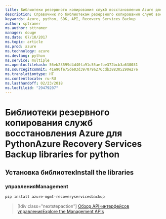 ```yaml
---
title: Библиотеки резервного копирования служб восстановления Azure для Python
description: Справочник по библиотекам резервного копирования служб восстановления Azure для Python
keywords: Azure, python, SDK, API, Recovery Services Backup
author: sptramer
ms.author: sttramer
manager: douge
ms.date: 07/10/2017
ms.topic: article
ms.prod: azure
ms.technology: azure
ms.devlang: python
ms.service: multiple
ms.openlocfilehash: 56eb23599d4d40fa91c55aefbe372bcb3a630031
ms.sourcegitcommit: 41e90fe75de03d397079a276cdb388305290e27e
ms.translationtype: HT
ms.contentlocale: ru-RU
ms.lasthandoff: 02/23/2018
ms.locfileid: "29479207"
---
```

# <a name="azure-recovery-services-backup-libraries-for-python"></a><span data-ttu-id="554d6-104">Библиотеки резервного копирования служб восстановления Azure для Python</span><span class="sxs-lookup"><span data-stu-id="554d6-104">Azure Recovery Services Backup libraries for python</span></span>

## <a name="install-the-libraries"></a><span data-ttu-id="554d6-105">Установка библиотек</span><span class="sxs-lookup"><span data-stu-id="554d6-105">Install the libraries</span></span>


### <a name="management"></a><span data-ttu-id="554d6-106">управления</span><span class="sxs-lookup"><span data-stu-id="554d6-106">Management</span></span>

```bash
pip install azure-mgmt-recoveryservicesbackup
```
> [!div class="nextstepaction"]
> [<span data-ttu-id="554d6-107">Обзор API-интерфейсов управления</span><span class="sxs-lookup"><span data-stu-id="554d6-107">Explore the Management APIs</span></span>](/python/api/overview/azure/recoveryservicesbackup/management)